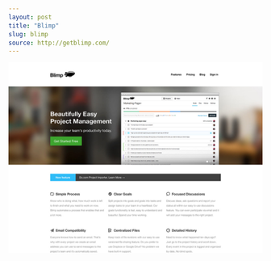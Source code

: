 ```yaml
---
layout: post
title: "Blimp"
slug: blimp
source: http://getblimp.com/
---
```


<img src="/assets/img/screenshots/blimp.jpg">
